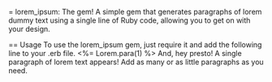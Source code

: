 = lorem_ipsum: The gem!
A simple gem that generates paragraphs of lorem dummy text using a single line of Ruby code, allowing you to get on with your design.

== Usage
To use the lorem_ipsum gem, just require it and add the following line to your .erb file.
    <%= Lorem.para(1) %>
And, hey presto! A single paragraph of lorem text appears! Add as many or as little paragraphs as you need.
